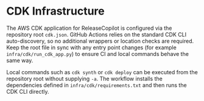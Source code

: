 # CDK Infrastructure

The AWS CDK application for ReleaseCopilot is configured via the repository root `cdk.json`. GitHub Actions relies on the
standard CDK CLI auto-discovery, so no additional wrappers or location checks are required. Keep the root file in sync with
any entry point changes (for example `infra/cdk/run_cdk_app.py`) to ensure CI and local commands behave the same way.

Local commands such as `cdk synth` or `cdk deploy` can be executed from the repository root without supplying `-a`. The
workflow installs the dependencies defined in `infra/cdk/requirements.txt` and then runs the CDK CLI directly.
